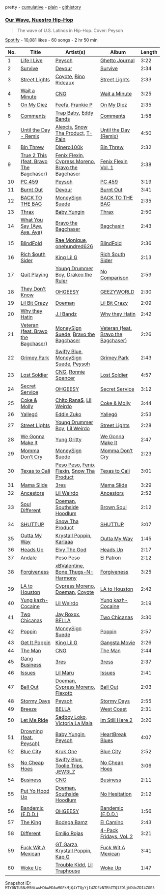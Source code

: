 pretty - [cumulative](/playlists/cumulative/37i9dQZF1DX14V0XKu8GA9.md) - [plain](/playlists/plain/37i9dQZF1DX14V0XKu8GA9) - [githistory](https://github.githistory.xyz/mackorone/spotify-playlist-archive/blob/main/playlists/plain/37i9dQZF1DX14V0XKu8GA9)

### [Our Wave, Nuestro Hip\-Hop](https://open.spotify.com/playlist/37i9dQZF1DX14V0XKu8GA9)

> The wave of U.S\. Latinos in Hip\-Hop\. Cover: Peysoh

[Spotify](https://open.spotify.com/user/spotify) - 10,081 likes - 60 songs - 2 hr 50 min

| No. | Title | Artist(s) | Album | Length |
|---|---|---|---|---|
| 1 | [Life I Live](https://open.spotify.com/track/475IQZKm10iyevNov2C371) | [Peysoh](https://open.spotify.com/artist/27OdVby2oeFjM1C5XvC3hC) | [Ghetto Journal](https://open.spotify.com/album/0EnIx5ElijSpEfcFfOPvRV) | 3:22 |
| 2 | [Survive](https://open.spotify.com/track/6JeyCrsUywsYqcjReSjyUW) | [Devour](https://open.spotify.com/artist/1rC6V966tijfNzIIIfATvG) | [Survive](https://open.spotify.com/album/70njJX3KGL7RClV9L7mHcw) | 2:34 |
| 3 | [Street Lights](https://open.spotify.com/track/5LS8Lax9czRiYWbkiygVJL) | [Coyote](https://open.spotify.com/artist/2k3jiPRh7ucbD6OmVTi1BD), [Bino Rideaux](https://open.spotify.com/artist/3pcerTbRFAPvWWtAfySFWB) | [Street Lights](https://open.spotify.com/album/7hPnEAEort4kGDrajIjQvl) | 2:33 |
| 4 | [Wait a Minute](https://open.spotify.com/track/0rUAKtRrzkvUEHfFFtZxWq) | [CNG](https://open.spotify.com/artist/4zYi7nhOqLxJ9u2YE8Ysca) | [Wait a Minute](https://open.spotify.com/album/7FhdsaSae4V3Gs2xitqWWt) | 3:25 |
| 5 | [On My Diez](https://open.spotify.com/track/5bu48uXPHfFNjLsLZSsjbC) | [Feefa](https://open.spotify.com/artist/52EfcUQ2nkatuNSusz3v7C), [Frankie P](https://open.spotify.com/artist/6LQI3uEz03wvTZ2k7aV16v) | [On My Diez](https://open.spotify.com/album/1IAGzdrpYoDkT8pxXFXL0U) | 2:35 |
| 6 | [Comments](https://open.spotify.com/track/1zGKorpWn3tLAVkl8DlxNs) | [Trap Baby](https://open.spotify.com/artist/0WCPeSs3xF97qN4rUFZrBZ), [Eddy Bands](https://open.spotify.com/artist/1DKsbpdYjzDWew1ZCSTtUj) | [Comments](https://open.spotify.com/album/4fmnaHAf2qPRVduaNQssnX) | 1:58 |
| 7 | [Until the Day \- Remix](https://open.spotify.com/track/0Nrl6CH3oNL6QcnLOQlGVV) | [Alexcis](https://open.spotify.com/artist/2tDA2vvMMRpi5GZL0hzqqj), [Snow Tha Product](https://open.spotify.com/artist/3p3jPcp8b7WL9XYj4xlsWj), [T\-Pain](https://open.spotify.com/artist/3aQeKQSyrW4qWr35idm0cy) | [Until the Day \(Remix\)](https://open.spotify.com/album/6U6Nt1f09c6lbtUGvbrqlW) | 4:50 |
| 8 | [Bin Threw](https://open.spotify.com/track/73QUBGv20YsGagQumD60eR) | [Dinero100k](https://open.spotify.com/artist/6WtsXbuegegD3PBX47ZNXe) | [Bin Threw](https://open.spotify.com/album/2kMi2xo8mthWEWC5Qdc7Kc) | 2:32 |
| 9 | [True 2 This \(feat\. Bravo The Bagchaser\)](https://open.spotify.com/track/1pb5KSuYRZgmSuVseAmnbB) | [Fenix Flexin](https://open.spotify.com/artist/63GIj2yhFvX1Bzphb9JgVb), [Cypress Moreno](https://open.spotify.com/artist/4jE7aARJBLLaGyKNhEm6jk), [Bravo the Bagchaser](https://open.spotify.com/artist/31t9hT68QYCDPWkkUVrQjY) | [Fenix Flexin Vol\. 1](https://open.spotify.com/album/2Iiyf1OLVobPU2OVhB2h04) | 2:38 |
| 10 | [PC 459](https://open.spotify.com/track/1A9jSMh6ZVFeTAepvYG25z) | [Peysoh](https://open.spotify.com/artist/27OdVby2oeFjM1C5XvC3hC) | [PC 459](https://open.spotify.com/album/26wMZSnU6xJa1OOEQRjVxd) | 3:19 |
| 11 | [Burnt Out](https://open.spotify.com/track/5Gq3Gyl7EnSZ36rRsl61PX) | [Devour](https://open.spotify.com/artist/1rC6V966tijfNzIIIfATvG) | [Burnt Out](https://open.spotify.com/album/6ydurOZvMy7EAwCGVSGtGs) | 3:41 |
| 12 | [BACK TO THE BAG](https://open.spotify.com/track/3CEq25wswQlcpZwuBy0ZU8) | [MoneySign $uede](https://open.spotify.com/artist/5w61NhDHxboaPUjFZ9r2vh) | [BACK TO THE BAG](https://open.spotify.com/album/0Jgd4OepFYqWrCegjNVmhK) | 2:35 |
| 13 | [Thrax](https://open.spotify.com/track/44fVvXurosh4HFGeqaJWHK) | [Baby Yungin](https://open.spotify.com/artist/5uVQsd2EJ67pAlpsvmSZgO) | [Thrax](https://open.spotify.com/album/3oBGKYLSh7cHAyo4YILLqh) | 2:50 |
| 14 | [What You Say \(Aye, Aye, Aye\)](https://open.spotify.com/track/3poEVYB66Q2x8y2ADvkZlN) | [Bravo the Bagchaser](https://open.spotify.com/artist/31t9hT68QYCDPWkkUVrQjY) | [Bagchasin](https://open.spotify.com/album/5iEzu0RSN8yzQss7LcDK9T) | 2:43 |
| 15 | [BlindFold](https://open.spotify.com/track/2FizH73YYivMId1sPpyvJ0) | [Rae Monique](https://open.spotify.com/artist/6LRpfi0pNKC4otrnEBqpDF), [onehundred626](https://open.spotify.com/artist/5eEwJBs7hVjI9levQFzS73) | [BlindFold](https://open.spotify.com/album/6iWaffBCxKt0XDWNyOJyYz) | 2:36 |
| 16 | [Rich $outh Sider](https://open.spotify.com/track/0z3XdqHuGlHTtgQn51H2NE) | [King Lil G](https://open.spotify.com/artist/6L3x3if9RVimruryD9LoFb) | [Rich $outh Sider](https://open.spotify.com/album/4Ba8st2bJng9aYeVKDHwU8) | 2:13 |
| 17 | [Quit Playing](https://open.spotify.com/track/2HpwDnZmxCPARvWRgLCqrg) | [Young Drummer Boy](https://open.spotify.com/artist/29AiXKmv12zkDsiVwzTDng), [Drakeo the Ruler](https://open.spotify.com/artist/0p4ViyfJUTW0IT4SCBLexf) | [No Comparison](https://open.spotify.com/album/2PTvhBmSjVaFXL5g99WCEf) | 2:59 |
| 18 | [They Don’t Know](https://open.spotify.com/track/5PIDCXdOPoVxuElu2GrRNH) | [OHGEESY](https://open.spotify.com/artist/3ppQEG71r7jVpI8RudzycF) | [GEEZYWORLD](https://open.spotify.com/album/0kNhJM4dXKfsKbCERz7QBg) | 2:30 |
| 19 | [Lil Bit Crazy](https://open.spotify.com/track/5vezKE03LsnDnywjt0xucs) | [Doeman](https://open.spotify.com/artist/3AtopDTFDEWifbVQOUWz5F) | [Lil Bit Crazy](https://open.spotify.com/album/4jU7VL4OQ0GcdaN8w1wpXK) | 2:09 |
| 20 | [Why they Hatin](https://open.spotify.com/track/1pJoEPPxxat9dz12CNSHrH) | [J.I Bandz](https://open.spotify.com/artist/5uFHcYGhMBxkgjpBrWGpPK) | [Why they Hatin](https://open.spotify.com/album/7LB1PLOKPhcb1bgH7Mrvk7) | 2:42 |
| 21 | [Veteran \(feat\. Bravo the Bagchaser\)](https://open.spotify.com/track/6m2TO0u4l0yNGZcY9WyIW4) | [MoneySign $uede](https://open.spotify.com/artist/5w61NhDHxboaPUjFZ9r2vh), [Bravo the Bagchaser](https://open.spotify.com/artist/31t9hT68QYCDPWkkUVrQjY) | [Veteran \(feat\. Bravo the Bagchaser\)](https://open.spotify.com/album/2gCvJA3RJr1eALdHlA0Y82) | 2:26 |
| 22 | [Grimey Park](https://open.spotify.com/track/00sbzNSByApQDGqCvoSLTi) | [Swifty Blue](https://open.spotify.com/artist/68CRxZTAqk19AznItZInip), [MoneySign Suede](https://open.spotify.com/artist/1TChy9RVzJ5JEo5sMVgJjq), [Peysoh](https://open.spotify.com/artist/27OdVby2oeFjM1C5XvC3hC) | [Grimey Park](https://open.spotify.com/album/3R8DDkN7zjfXBqbfGYjYQF) | 2:43 |
| 23 | [Lost Soldier](https://open.spotify.com/track/6y2aDge8qHfxabAUVC7G17) | [CNG](https://open.spotify.com/artist/4zYi7nhOqLxJ9u2YE8Ysca), [Ronnie Spencer](https://open.spotify.com/artist/0SbFHrkqd2aTNDj6iX6ZC4) | [Lost Soldier](https://open.spotify.com/album/06jyKv8AJwvkpuYM9zCQ5C) | 4:57 |
| 24 | [Secret Service](https://open.spotify.com/track/7dWlTb1dK0kS0l7wji2Z1w) | [OHGEESY](https://open.spotify.com/artist/3ppQEG71r7jVpI8RudzycF) | [Secret Service](https://open.spotify.com/album/2kys8S6QIA6AC4d8yHfdMs) | 3:12 |
| 25 | [Coke & Molly](https://open.spotify.com/track/0Wc90GQbCjdipkhnViw5zp) | [Chito Rana$](https://open.spotify.com/artist/7GZ4lesJqy9GNDhGORezoz), [Lil Weirdo](https://open.spotify.com/artist/0ktQyBsFidxvy9e6naHXMo) | [Coke & Molly](https://open.spotify.com/album/4sgIhUypcPiDSeKOB2W3l0) | 3:44 |
| 26 | [Yallegó](https://open.spotify.com/track/1yRbBKN6gI8xaIxf6eE4zn) | [Eddie Zuko](https://open.spotify.com/artist/4AxSQnOMPd42KI149MWsub) | [Yallegó](https://open.spotify.com/album/3orUOWHQTgWUvrc1c8yXPH) | 2:53 |
| 27 | [Street Lights](https://open.spotify.com/track/5RahmeUyeqTi9qAIm6USea) | [Young Drummer Boy](https://open.spotify.com/artist/29AiXKmv12zkDsiVwzTDng), [Lil Weirdo](https://open.spotify.com/artist/0ktQyBsFidxvy9e6naHXMo) | [Street Lights](https://open.spotify.com/album/5yk2bnhCHcjabvdzX9yniP) | 2:28 |
| 28 | [We Gonna Make It](https://open.spotify.com/track/2oTuvtO3MTtygbq1jKfSfd) | [Yung Gritty](https://open.spotify.com/artist/5wGjALKdE4idP8y4oBtptw) | [We Gonna Make It](https://open.spotify.com/album/6LMj9FyaTmyFb1rOFhWpDN) | 2:47 |
| 29 | [Momma Don’t Cry](https://open.spotify.com/track/5MMC4vCPlxQk39e3U5bcgg) | [MoneySign $uede](https://open.spotify.com/artist/5w61NhDHxboaPUjFZ9r2vh) | [Momma Don’t Cry](https://open.spotify.com/album/6VfMl8rDypF14CYjG9jJBt) | 2:23 |
| 30 | [Texas to Cali](https://open.spotify.com/track/0Wg6vkTJqoE70cCxhw375x) | [Peso Peso](https://open.spotify.com/artist/4sUMXGoB71qnOF7H691QGj), [Fenix Flexin](https://open.spotify.com/artist/63GIj2yhFvX1Bzphb9JgVb), [Snow Tha Product](https://open.spotify.com/artist/3p3jPcp8b7WL9XYj4xlsWj) | [Texas to Cali](https://open.spotify.com/album/5c7RS5uwXyTyDPcxrNatwH) | 3:01 |
| 31 | [Mama Slide](https://open.spotify.com/track/7IKykKPdhGtFpyO8YI14Ka) | [3res](https://open.spotify.com/artist/34PcmRe3AF0bKQk2SHFkjw) | [Mama Slide](https://open.spotify.com/album/5jIhuDFM76a2vxMsFyBWig) | 3:29 |
| 32 | [Ancestors](https://open.spotify.com/track/2mlbdEQDXSjnyCbGeKJcdt) | [Lil Weirdo](https://open.spotify.com/artist/0ktQyBsFidxvy9e6naHXMo) | [Ancestors](https://open.spotify.com/album/3WSAKLWzb3aFAHQ4jk2axL) | 2:52 |
| 33 | [Soul Different](https://open.spotify.com/track/4v0X2b5R7OYMZgDrBTzTEM) | [Doeman](https://open.spotify.com/artist/3AtopDTFDEWifbVQOUWz5F), [Southside Hoodlum](https://open.spotify.com/artist/2tH2e9dYfRSD6pjLbcieGQ) | [Brown Soul](https://open.spotify.com/album/6MaJ3gngJJpiR4UNHwHrZu) | 2:12 |
| 34 | [SHUTTUP](https://open.spotify.com/track/6mVHBnsUG0a2XJHLl5Wfh7) | [Snow Tha Product](https://open.spotify.com/artist/3p3jPcp8b7WL9XYj4xlsWj) | [SHUTTUP](https://open.spotify.com/album/3xYY0vRYERSiOYyddi1dmG) | 3:07 |
| 35 | [Outta My Way](https://open.spotify.com/track/6Dy7WKIGsQWmKxjqipAYqY) | [Krystall Poppin](https://open.spotify.com/artist/3DIquQWs6ZlFAKdahiPCwC), [Karlaaa](https://open.spotify.com/artist/0lCjXVMo21Jb79tBcVoSr1) | [Outta My Way](https://open.spotify.com/album/5C6wwu6ezmZ0kLURZHsWUi) | 1:45 |
| 36 | [Heads Up](https://open.spotify.com/track/3ExSoNTlXRoRvmcbEfNLT6) | [Elvy The God](https://open.spotify.com/artist/48ADN7L0AyJJvAEdx5HwHI) | [Heads Up](https://open.spotify.com/album/29OxTevamLw0mqdDZlPWYA) | 2:17 |
| 37 | [Andale](https://open.spotify.com/track/7Fh34hNRM1d1opjPHnJZ1t) | [Peso Peso](https://open.spotify.com/artist/4sUMXGoB71qnOF7H691QGj) | [El Patron](https://open.spotify.com/album/3SQ241ZHfGypGbcvvpz9zx) | 2:12 |
| 38 | [Forgiveness](https://open.spotify.com/track/6x4WS3dfnAahGeD40RDIpU) | [xBValentine](https://open.spotify.com/artist/4THqvMsBc72amqxSB45LDu), [Bone Thugs\-N\-Harmony](https://open.spotify.com/artist/5spEJXLwD1sKUdC2bnOHPg) | [Forgiveness](https://open.spotify.com/album/6AJhaeRZLsORHuACsMzd6w) | 3:25 |
| 39 | [LA to Houston](https://open.spotify.com/track/0XzvEER9OtFDV52GNwlpJq) | [Cypress Moreno](https://open.spotify.com/artist/4jE7aARJBLLaGyKNhEm6jk), [Doeman](https://open.spotify.com/artist/3AtopDTFDEWifbVQOUWz5F), [Coyote](https://open.spotify.com/artist/2k3jiPRh7ucbD6OmVTi1BD) | [LA to Houston](https://open.spotify.com/album/1Z2nEgOYqhEqtgZqaHVcAu) | 2:42 |
| 40 | [Yung kazh\- Cocaine](https://open.spotify.com/track/37EvhqS1TI4HrLdbGi1TKC) | [Lil Weirdo](https://open.spotify.com/artist/0ktQyBsFidxvy9e6naHXMo) | [Yung kazh\- Cocaine](https://open.spotify.com/album/0Xu59pUWDVcFdIr8Ei85wV) | 3:19 |
| 41 | [Two Chicanas](https://open.spotify.com/track/1SqBaFnYhXDZ8YeTjVPIb5) | [Jay Roxxx](https://open.spotify.com/artist/7jIEDP5VQzhBrWsEK3nmWo), [BELLA](https://open.spotify.com/artist/7DmOVfbnFeAOA3Fujc3Toe) | [Two Chicanas](https://open.spotify.com/album/76zZf8LVysRk1FlcOgeTAd) | 3:30 |
| 42 | [Poppin](https://open.spotify.com/track/29Rs8j7cVLGCCyEJabER8t) | [MoneySign $uede](https://open.spotify.com/artist/5w61NhDHxboaPUjFZ9r2vh) | [Poppin](https://open.spotify.com/album/6t5tqQ1NMRIlzumjtfTAO1) | 2:57 |
| 43 | [Get It Poppin](https://open.spotify.com/track/7Cy5wzn1s8ByyPQJNd0HgL) | [King Lil G](https://open.spotify.com/artist/6L3x3if9RVimruryD9LoFb) | [Gangsta Movie](https://open.spotify.com/album/6vcgchG3L9ZrE3RZaXrcHX) | 2:26 |
| 44 | [The Man](https://open.spotify.com/track/7sr1NIDyd7Hzltca3dP0h1) | [CNG](https://open.spotify.com/artist/4zYi7nhOqLxJ9u2YE8Ysca) | [The Man](https://open.spotify.com/album/5YgGkoriiltWKJoo3bHKhZ) | 2:44 |
| 45 | [Gang Business](https://open.spotify.com/track/3UoaNzTBPeS7kvohi0zzQK) | [3res](https://open.spotify.com/artist/34PcmRe3AF0bKQk2SHFkjw) | [3ress](https://open.spotify.com/album/67kW7yYGTAQP9e6cnMHbLh) | 2:37 |
| 46 | [Issues](https://open.spotify.com/track/1Yd6gGCtpnjv8CIIGMFMLh) | [Lil Maru](https://open.spotify.com/artist/6tfVJrqicGpxRbz7q6NJ0L) | [Issues](https://open.spotify.com/album/6jmbapN6JWRxcuvFTQ6kS0) | 2:41 |
| 47 | [Ball Out](https://open.spotify.com/track/42sdTil36Lbb1tj9bGa4ob) | [Doeman](https://open.spotify.com/artist/3AtopDTFDEWifbVQOUWz5F), [Cypress Moreno](https://open.spotify.com/artist/4jE7aARJBLLaGyKNhEm6jk), [Flexotb](https://open.spotify.com/artist/26pb3Pv8HOE8a6hDkibQ4J) | [Ball Out](https://open.spotify.com/album/3RzrGoIttlAT3ELSLioJ9m) | 2:03 |
| 48 | [Stormy Days](https://open.spotify.com/track/0hTrq08uVYReYd9hhe0kg5) | [Peysoh](https://open.spotify.com/artist/27OdVby2oeFjM1C5XvC3hC) | [Stormy Days](https://open.spotify.com/album/6UntIlc4qdwBaRY3AmkvPP) | 2:55 |
| 49 | [Breeze](https://open.spotify.com/track/4AN8pvSD3HgwqydO8xAyrU) | [BELLA](https://open.spotify.com/artist/7DmOVfbnFeAOA3Fujc3Toe) | [West Coast](https://open.spotify.com/album/7DKCyo6tF5srXozTAL8C0z) | 2:31 |
| 50 | [Let Me Ride](https://open.spotify.com/track/7qESH5YiT9LORJY5OHnJhU) | [Sadboy Loko](https://open.spotify.com/artist/6RP0xHhRvtrYPkhO34F1gD), [Victoria La Mala](https://open.spotify.com/artist/67Ve4PFfgeDZuowPNJ42fc) | [Im Still Here 2](https://open.spotify.com/album/4iYtuQuaCihMLK0IQnvigl) | 3:20 |
| 51 | [Drowning \(feat\. Peysoh\)](https://open.spotify.com/track/18DvbC01d83aC9UbBCgxlw) | [Baby Yungin](https://open.spotify.com/artist/5uVQsd2EJ67pAlpsvmSZgO), [Peysoh](https://open.spotify.com/artist/27OdVby2oeFjM1C5XvC3hC) | [HeartBreak Blues](https://open.spotify.com/album/4LU2SvMYpUqOvthQiYFR9v) | 4:07 |
| 52 | [Blue City](https://open.spotify.com/track/21BaLYr8KW86xB82Hbk9y9) | [Kruk One](https://open.spotify.com/artist/5pEIEcrTR5g3ghn9TBX04H) | [Blue City](https://open.spotify.com/album/4FQWKKdsJPdPLuJeOTa83Q) | 2:52 |
| 53 | [No Cheap Hoes](https://open.spotify.com/track/6DGNzFioTQCQCU71rSJBqg) | [Swifty Blue](https://open.spotify.com/artist/68CRxZTAqk19AznItZInip), [Toolie Trips](https://open.spotify.com/artist/7xFP2LXir8eisbYVXocG6o), [JEW3LZ](https://open.spotify.com/artist/2TIxX1Qr1jiXwUeYImYNBq) | [No Cheap Hoes](https://open.spotify.com/album/0CoDFeoObyCMxAu735wuJw) | 3:06 |
| 54 | [Business](https://open.spotify.com/track/19jjMLKWsMToP26n5DZO45) | [CNG](https://open.spotify.com/artist/4zYi7nhOqLxJ9u2YE8Ysca) | [Business](https://open.spotify.com/album/3dqpUnvUkce6byO27lPrqc) | 2:11 |
| 55 | [Put Yo Hood Up](https://open.spotify.com/track/5yHXeweGNpVV4oXb8g8zN0) | [Doeman](https://open.spotify.com/artist/3AtopDTFDEWifbVQOUWz5F), [Southside Hoodlum](https://open.spotify.com/artist/2tH2e9dYfRSD6pjLbcieGQ) | [No Hesitation](https://open.spotify.com/album/0872l0VaA9zcuG1NhSHjQQ) | 2:12 |
| 56 | [Bandemic \(E.D.D.\)](https://open.spotify.com/track/3pusbxWdMqyCgbMN3TmSWX) | [OHGEESY](https://open.spotify.com/artist/3ppQEG71r7jVpI8RudzycF) | [Bandemic \(E.D.D.\)](https://open.spotify.com/album/2jjAGUIGvfJ1zkqMqvhKvV) | 1:56 |
| 57 | [The King](https://open.spotify.com/track/1euN0rIeFyQkY85BFnT7Rm) | [Bodega Bamz](https://open.spotify.com/artist/6tIgdyPfc6RVQJKCDd9ep9) | [El Camino](https://open.spotify.com/album/6xj392AMIzR0EzSekdHqxK) | 2:43 |
| 58 | [Different](https://open.spotify.com/track/4B9eAQnzraeMTZ2B0ioKQG) | [Emilio Rojas](https://open.spotify.com/artist/0ph1WGujzlmeYdaHfGf1co) | [4\-Pack Fridays, Vol\. 2](https://open.spotify.com/album/1r3C3zQtoiMi4d9VL1QKoD) | 3:21 |
| 59 | [Fuck Wit A Mexican](https://open.spotify.com/track/2yHCEou5cKjIQHRkmBNcLN) | [GT Garza](https://open.spotify.com/artist/7tycJ8FDKH2GES20CnUa4D), [Krystall Poppin](https://open.spotify.com/artist/3DIquQWs6ZlFAKdahiPCwC), [Kap G](https://open.spotify.com/artist/6JvU33PZ8MtZyeFTESr09O) | [Fuck Wit A Mexican](https://open.spotify.com/album/0oQ4yygV9JN2ujxxBvUmmn) | 3:41 |
| 60 | [Woke Up](https://open.spotify.com/track/6AKeP4wcLsgKvDk2K4cSX6) | [Trouble Kidd](https://open.spotify.com/artist/2BUm9jjApR6h94btZHECuw), [Lil Traphouse](https://open.spotify.com/artist/3TjIpBnhmxi42yQvOWsCRV) | [Woke Up](https://open.spotify.com/album/1ilqbReRZgqei0FMfwD41t) | 1:47 |

Snapshot ID: `MTY0NTU3NzM5NiwwMDAwMDAwMGFkMjQ4YTQyYjI4ZDEzNTRhZTQ1ZDljNDUxZDI4ZGE5`